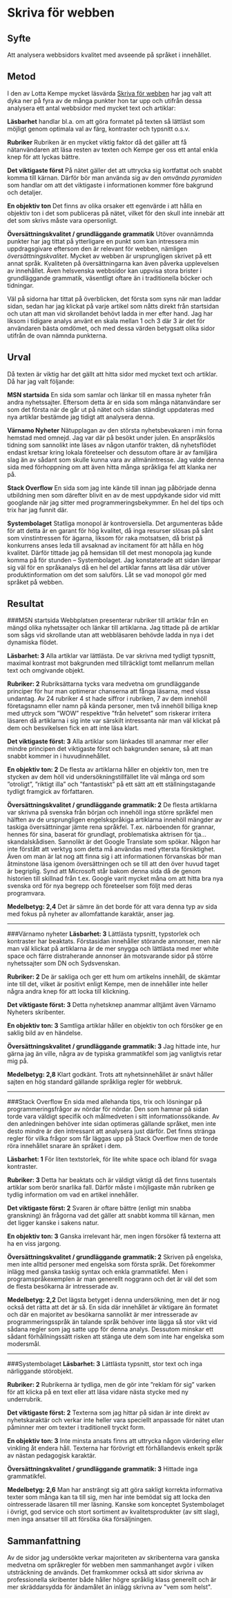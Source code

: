 Skriva för webben
=====================

Syfte
---
Att analysera webbsidors kvalitet med avseende på språket i innehållet.

Metod
---
I den av Lotta Kempe mycket läsvärda [Skriva för webben](https://www.iis.se/lar-dig-mer/guider/hur-man-skriver-for-webben/)
har jag valt att dyka ner på fyra av de många punkter hon tar upp och utifrån dessa analysera ett antal webbsidor med mycket text och artiklar:

**Läsbarhet** handlar bl.a. om att göra formatet på texten så lättläst som möjligt genom optimala val av färg, kontraster och typsnitt o.s.v.

**Rubriker** Rubriken är en mycket viktig faktor då det gäller att få nätanvändaren att läsa resten av texten och Kempe ger oss ett antal enkla knep för att lyckas bättre.

**Det viktigaste först**
På nätet gäller det att uttrycka sig kortfattat och snabbt komma till kärnan. Därför bör man använda sig av den *omvända pyramiden* som handlar om att det viktigaste i informationen kommer före bakgrund och detaljer.

**En objektiv ton**
Det finns av olika orsaker ett egenvärde i att hålla en objektiv ton i det som publiceras på nätet, vilket för den skull inte innebär att det som skrivs måste vara opersonligt.

**Översättningskvalitet / grundläggande grammatik**
Utöver ovannämnda punkter har jag tittat på ytterligare en punkt som kan intressera
min uppdragsgivare eftersom den är relevant för webben, nämligen *översättningskvalitet*.
 Mycket av webben är ursprungligen  skrivet på ett annat språk. Kvaliteten på översättningarna kan även påverka upplevelsen av innehållet. Även helsvenska webbsidor kan uppvisa stora brister i grundläggande
  grammatik, väsentligt oftare än i traditionella böcker och tidningar.

Väl på sidorna har tittat på överblicken, det första som syns när man laddar sidan, sedan har jag klickat på varje artikel som nåtts direkt från startsidan och utan att man vid skrollandet behövt ladda in mer efter hand.
Jag har liksom i tidigare analys använt en skala mellan 1 och 3 där 3 är det för användaren bästa omdömet, och med dessa värden betygsatt olika sidor utifrån de ovan nämnda punkterna.

Urval
---
Då texten är viktig har det gällt att hitta sidor med mycket text och artiklar. Då har jag valt följande:

**MSN startsida**
En sida som samlar och länkar till en massa nyheter från andra nyhetssajter. Eftersom detta är en sida som många nätanvändare ser som det första när de går ut på nätet och sidan ständigt uppdateras med nya artiklar bestämde jag tidigt att analysera denna.

**Värnamo Nyheter**
Nätupplagan av den största nyhetsbevakaren i min forna hemstad med omnejd. Jag var där på besökt under julen. En anspråkslös tidning som sannolikt inte läses av någon utanför trakten, då nyhetsflödet endast kretsar kring lokala företeelser och dessutom oftare är av familjära slag än av sådant som skulle kunna vara av allmänintresse. Jag valde denna sida med förhoppning om att även hitta många språkliga fel att klanka ner på.

**Stack Overflow**
En sida som jag inte kände till innan jag påbörjade denna utbildning men som därefter blivit en av de mest uppdykande sidor vid mitt googlande när jag sitter med programmeringsbekymmer. En hel del tips och trix har
jag funnit där.

**Systembolaget**
Statliga monopol är kontroversiella. Det argumenteras både för att detta är en garant för hög kvalitet, då inga resurser slösas på sånt som vinstintressen för ägarna, liksom för raka motsatsen, då brist på konkurrens anses leda till avsaknad av incitament för att hålla en hög kvalitet. Därför tittade jag på hemsidan till det mest monopola jag kunde komma på för stunden – Systembolaget. Jag konstaterade att sidan lämpar sig väl för en språkanalys då en hel del artiklar fanns att läsa där utöver produktinformation om det som saluförs. Låt se vad monopol gör med språket på webben.

Resultat
---
###MSN startsida
Webbplatsen presenterar rubriker till artiklar från en mängd olika nyhetssajter och länkar till artiklarna. Jag tittade på de artiklar som sågs vid skrollande utan att webbläsaren behövde ladda in nya i det dynamiska flödet.

**Läsbarhet: 3** Alla artiklar var lättlästa. De var skrivna med tydligt typsnitt, maximal kontrast mot bakgrunden med tillräckligt tomt mellanrum mellan text och omgivande objekt.

**Rubriker: 2** Rubriksättarna tycks vara medvetna om grundläggande principer för hur man optimerar chanserna att fånga läsarna, med vissa undantag. Av 24 rubriker 4 st hade siffror i rubriken, 7 av dem innehöll företagsnamn eller namn på kända personer, men två innehöll billiga knep med uttryck som ”WOW” respektive ”från helvetet” som riskerar irritera läsaren då artiklarna i sig inte var särskilt intressanta när man väl klickat på dem och besvikelsen fick en att inte läsa klart.

**Det viktigaste först: 3** Alla artiklar som länkades till anammar mer eller mindre principen det viktigaste först och bakgrunden senare, så att man snabbt kommer in i huvudinnehållet.

**En objektiv ton: 2** De flesta av artiklarna håller en objektiv ton, men tre stycken av dem höll vid undersökningstillfället lite väl många ord som ”otroligt”, ”riktigt illa” och ”fantastiskt” på ett sätt att ett ställningstagande tydligt framgick av författaren.  

**Översättningskvalitet / grundläggande grammatik: 2** De flesta artiklarna var skrivna på svenska från början och innehöll inga större språkfel men hälften av de ursprungligen engelskspråkiga artiklarna innehöll mängder av taskiga översättningar jämte rena språkfel. T.ex. närboenden för grannar, hennes för sina, baserat för grundlagt, problematiska aktrisen för tja… skandalskådisen.
Sannolikt är det Google Translate som spökar. Någon har inte förstått att verktyg som detta må användas med yttersta försiktighet. Även om man är lat nog att finna sig i att informationen förvanskas bör man åtminstone läsa igenom översättningen och se till att den över huvud taget är begriplig.
Synd att Microsoft står bakom denna sida då de genom historien till skillnad från t.ex. Google varit mycket måna om att hitta bra nya svenska ord för nya begrepp och företeelser som följt med deras programvara.

**Medelbetyg: 2,4** Det är sämre än det borde för att vara denna typ av sida med fokus på nyheter av allomfattande karaktär, anser jag.

---

###Värnamo nyheter
**Läsbarhet: 3** Lättlästa typsnitt, typstorlek och kontraster har beaktats. Förstasidan innehåller störande annonser, men när man väl klickat på artiklarna är de mer snygga och lättlästa med mer white space och färre distraherande annonser än motsvarande sidor på större nyhetssajter som DN och Sydsvenskan.

**Rubriker: 2** De är sakliga och ger ett hum om artikelns innehåll, de skämtar inte till det, vilket är positivt enligt Kempe, men de innehåller inte heller några andra knep för att locka till klickning.  

**Det viktigaste först: 3** Detta nyhetsknep anammar alltjämt även Värnamo Nyheters skribenter.

**En objektiv ton: 3** Samtliga artiklar håller en objektiv ton och försöker ge en saklig bild av en händelse.

**Översättningskvalitet / grundläggande grammatik: 3** Jag hittade inte, hur gärna jag än ville, några av de typiska grammatikfel som jag vanligtvis retar mig på.

**Medelbetyg: 2,8** Klart godkänt. Trots att nyhetsinnehållet är snävt håller sajten en hög standard gällande språkliga regler för webbruk.

---

###Stack Overflow
En sida med allehanda tips, trix och lösningar på programmeringsfrågor av nördar för nördar. Den som hamnar på sidan torde vara väldigt specifik och målmedveten i sitt informationssökande. Av den anledningen behöver inte sidan optimeras gällande språket, men inte desto mindre är den intressant att analysera just därför.
Det finns stränga regler för vilka frågor som får läggas upp på Stack Overflow men de torde röra innehållet snarare än språket i dem.

**Läsbarhet: 1** För liten textstorlek, för lite white space och ibland för svaga kontraster.

**Rubriker: 3** Detta har beaktats och är väldigt viktigt då det finns tusentals artiklar som berör snarlika fall. Därför måste i möjligaste mån rubriken ge tydlig information om vad en artikel innehåller.

**Det viktigaste först: 2** Svaren är oftare bättre (enligt min snabba granskning) än frågorna vad det gäller att snabbt komma till kärnan, men det ligger kanske i sakens natur.

**En objektiv ton: 3** Ganska irrelevant här, men ingen försöker få texterna att ha en viss jargong.

**Översättningskvalitet / grundläggande grammatik: 2** Skriven på engelska, men inte alltid personer med engelska som första språk. Det förekommer inlägg med ganska taskig syntax och enkla grammatikfel. Men i programspråkexemplen är man generellt noggrann och det är väl det som de flesta besökarna är intresserade av.

**Medelbetyg: 2,2** Det lägsta betyget i denna undersökning, men det är nog också det rätta att det är så. En sida där innehållet är viktigare än formatet och där en majoritet av besökarna sannolikt är mer intresserade av programmeringsspråk än talande språk behöver inte lägga så stor vikt vid sådana regler som jag satte upp för denna analys. Dessutom minskar ett sådant förhållningssätt risken att stänga ute dem som inte har engelska som modersmål.

---

###Systembolaget
**Läsbarhet: 3** Lättlästa typsnitt, stor text och inga närliggande störobjekt.

**Rubriker: 2** Rubrikerna är tydliga, men de gör inte ”reklam för sig” varken för att klicka på en text eller att läsa vidare nästa stycke med ny underrubrik.

**Det viktigaste först: 2** Texterna som jag hittar på sidan är inte direkt av nyhetskaraktär och verkar inte heller vara speciellt anpassade för nätet utan påminner mer om texter i traditionell tryckt form.

**En objektiv ton: 3** Inte minsta ansats finns att uttrycka någon värdering eller vinkling åt endera håll. Texterna har förövrigt ett förhållandevis enkelt språk av nästan pedagogisk karaktär.

**Översättningskvalitet / grundläggande grammatik: 3** Hittade inga grammatikfel.


**Medelbetyg: 2,6** Man har ansträngt sig att göra sakligt korrekta informativa texter som många kan ta till sig, men har inte bemödat sig att locka den ointresserade läsaren till mer läsning. Kanske som konceptet Systembolaget i övrigt, god service och stort sortiment av kvalitetsprodukter (av sitt slag), men inga ansatser till att försöka öka försäljningen.



Sammanfattning
---
Av de sidor jag undersökte verkar majoriteten av skribenterna vara ganska medvetna om språkregler för webben men sammanhanget avgör i vilken utsträckning de används. Det framkommer också att sidor skrivna av professionella skribenter både håller högre språklig klass generellt och är mer skräddarsydda för ändamålet än inlägg skrivna av "vem som helst".
